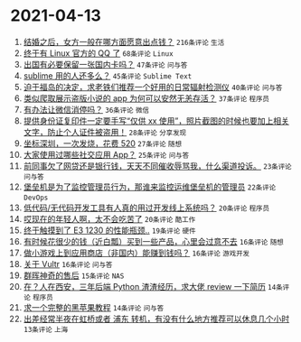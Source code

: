 # 2021-04-13

1. [结婚之后，女方一般在哪方面愿意出点钱？](https://www.v2ex.com/t/770300) `216条评论` `生活`
1. [终于有 Linux 官方的 QQ 了](https://www.v2ex.com/t/770249) `68条评论` `Linux`
1. [出国有必要保留一张国内卡吗？](https://www.v2ex.com/t/770241) `47条评论` `问与答`
1. [sublime 用的人还多么？](https://www.v2ex.com/t/770310) `45条评论` `Sublime Text`
1. [迫于福岛的决定，求老铁们推荐一个好用的日常辐射检测仪](https://www.v2ex.com/t/770282) `40条评论` `问与答`
1. [类似爬取展示盗版小说的 app 为何可以安然无恙存活？](https://www.v2ex.com/t/770278) `37条评论` `程序员`
1. [有办法让微信消停吗？](https://www.v2ex.com/t/770239) `36条评论` `微信`
1. [提供身份证复印件一定要手写“仅供 xx 使用”，照片截图的时候也要加上相关文字，防止个人证件被盗用！](https://www.v2ex.com/t/770358) `28条评论` `分享发现`
1. [坐标深圳，一次发烧，花费 520](https://www.v2ex.com/t/770419) `27条评论` `随想`
1. [大家使用过哪些社交应用 App？](https://www.v2ex.com/t/770240) `25条评论` `问与答`
1. [前同事欠了网贷还是银行钱，天天不同催收辱骂我，什么渠道投诉。](https://www.v2ex.com/t/770409) `23条评论` `问与答`
1. [堡垒机是为了监控管理员行为，那谁来监控运维堡垒机的管理员](https://www.v2ex.com/t/770369) `22条评论` `DevOps`
1. [低代码/无代码开发工具有人真的用过开发线上系统吗？](https://www.v2ex.com/t/770414) `20条评论` `程序员`
1. [哎现在的年轻人啊，太不会吃苦了](https://www.v2ex.com/t/770253) `20条评论` `酷工作`
1. [终于触摸到了 E3 1230 的性能瓶颈..](https://www.v2ex.com/t/770272) `19条评论` `硬件`
1. [有时候花很少的钱（近白瓢）买到一些产品，心里会过意不去](https://www.v2ex.com/t/770401) `16条评论` `随想`
1. [做小游戏上到应用商店（非国内）能赚到钱吗？](https://www.v2ex.com/t/770266) `16条评论` `游戏开发`
1. [关于 Vultr](https://www.v2ex.com/t/770252) `16条评论` `问与答`
1. [群晖神奇的售后](https://www.v2ex.com/t/770244) `15条评论` `NAS`
1. [在？人在西安，三年后端 Python 渣渣经历，求大佬 review 一下简历](https://www.v2ex.com/t/770341) `14条评论` `程序员`
1. [求一个完整的黑苹果教程](https://www.v2ex.com/t/770246) `14条评论` `问与答`
1. [出差经常半夜在虹桥或者 浦东 转机，有没有什么地方推荐可以休息几个小时](https://www.v2ex.com/t/770366) `13条评论` `上海`
